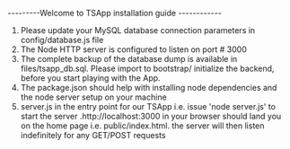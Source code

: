 ---------Welcome to TSApp installation guide ------------
1. Please update your MySQL database connection parameters in config/database.js file
2. The Node HTTP server is configured to listen on port # 3000
3. The complete backup of the database dump is available in files/tsapp_db.sql. Please import to bootstrap/ initialize the backend, before you start playing with the App.
4. The package.json should help with installing node dependencies and the node server setup on your machine
5. server.js in the entry point for our TSApp i.e. issue 'node server.js' to start the server .http://localhost:3000 in your browser should land you on the home page i.e. public/index.html. the server will then listen indefinitely for any GET/POST requests  
